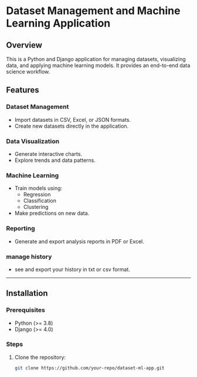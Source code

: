 # Dataset Management and Machine Learning Application

## Overview
This is a Python and Django application for managing datasets, visualizing data, and applying machine learning models. It provides an end-to-end data science workflow.

## Features
### Dataset Management
- Import datasets in CSV, Excel, or JSON formats.
- Create new datasets directly in the application.

### Data Visualization
- Generate interactive charts.
- Explore trends and data patterns.

### Machine Learning
- Train models using:
  - Regression
  - Classification
  - Clustering
- Make predictions on new data.

### Reporting
- Generate and export analysis reports in PDF or Excel.

### manage history
- see and export your history in txt or csv format.

---

## Installation
### Prerequisites
- Python (>= 3.8)
- Django (>= 4.0)

### Steps
1. Clone the repository:
   ```bash
   git clone https://github.com/your-repo/dataset-ml-app.git
